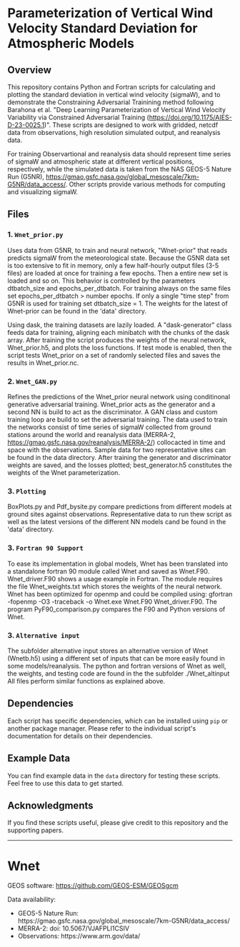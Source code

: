 

# Parameterization of Vertical Wind Velocity Standard Deviation for Atmospheric Models

## Overview

This repository contains Python and Fortran scripts for calculating and plotting the standard deviation in vertical wind velocity (sigmaW), and to demonstrate the Constraining Adversarial Trainining method following Barahona et al. "Deep Learning Parameterization of Vertical Wind Velocity Variability via Constrained Adversarial Training (https://doi.org/10.1175/AIES-D-23-0025.1)". These scripts are designed to work with gridded, netcdf data from observations, high resolution simulated output, and reanalysis data. 

For training Observartional and reanalysis data should represent time series of sigmaW and atmospheric state  at different vertical positions, respectively, while the simulated data is taken from the NAS GEOS-5 Nature Run (G5NR), https://gmao.gsfc.nasa.gov/global_mesoscale/7km-G5NR/data_access/. Other scripts provide various methods for computing and visualizing sigmaW.

## Files

### 1. `Wnet_prior.py`

Uses data from G5NR, to train and neural network, "Wnet-prior" that reads predicts sigmaW from the meteorological state. Because the G5NR data set is too extensive to fit in memory, only a few half-hourly output files (3-5 files) are loaded at once for training a few epochs. Then a entire new set is loaded and so on. This behavior is controlled by the parameters dtbatch_size and epochs_per_dtbatch. For training always on the same files set epochs_per_dtbatch > number epochs. If only a single "time step" from G5NR is used for training set dtbatch_size = 1. The weights for the latest of Wnet-prior can be found in the 'data' directory.   

Using dask, the training datasets are lazily loaded. A "dask-generator" class feeds data for training, aligning each minibatch with the chunks of the dask array.  After training the script produces the weights of the neural network, Wnet_prior.h5, and plots the loss functions. If test mode is enabled, then the script tests Wnet_prior on a set of randomly selected files and saves the results in Wnet_prior.nc.


### 2. `Wnet_GAN.py`

Refines the predictions of the Wnet_prior neural network using conditinonal generative adversarial training. Wnet_prior acts as the generator and a second NN is build to act as the discriminator. A GAN class and custom training loop are build to set the adversarial training. The data used to train the networks consist of time series of sigmaW collected from ground stations around the world and reanalysis data (MERRA-2, https://gmao.gsfc.nasa.gov/reanalysis/MERRA-2/) collocacted in time and space with the observations. Sample data for two representative sites can be found in the data directory. After training the generator and discriminator weights are saved, and the losses plotted; best_generator.h5 constitutes the weights of the Wnet parameterization.  


### 3. `Plotting`

BoxPlots.py and Pdf_bysite.py compare predictions from different models at ground sites against observations. Representative data to run thew script as well as the latest versions of the different NN models cand be found in the 'data' directory.  


### 3. `Fortran 90 Support`
To ease its implementation in global models, Wnet has been translated into a standalone fortran 90 module called Wnet and saved as Wnet.F90. Wnet_driver.F90 shows a usage example in Fortran. The module requires the file Wnet_weights.txt which stores the weights of the neural network. Wnet has been optimized for openmp and could be compiled using: gfortran -fopenmp -O3 -traceback -o Wnet.exe Wnet.F90 Wnet_driver.F90. The program PyF90_comparison.py compares the F90 and Python versions of Wnet.  

### 3. `Alternative input`
The subfolder alternative input stores an alternative version of Wnet (Wnetb.h5) using a different set of inputs that can be more easily found in some models/reanalysis. The python and fortran versions of Wnet as well, the weights, and testing code are found in the the subfolder ./Wnet_altinput 
All files perform similar functions as explained above.  

## Dependencies

Each script has specific dependencies, which can be installed using `pip` or another package manager. Please refer to the individual script's documentation for details on their dependencies. 

## Example Data

You can find example data in the `data` directory for testing these scripts. Feel free to use this data to get started.


## Acknowledgments

If you find these scripts useful, please give credit to this repository and the supporting papers.

---

# Wnet

GEOS software: https://github.com/GEOS-ESM/GEOSgcm

Data availability:
<ul>
<li>GEOS-5 Nature Run: https://gmao.gsfc.nasa.gov/global_mesoscale/7km-G5NR/data_access/
<li>MERRA-2: doi: 10.5067/VJAFPLI1CSIV
<li>Observations: https://www.arm.gov/data/
